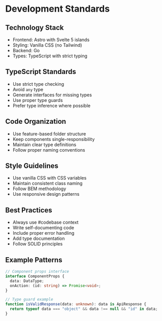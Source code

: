 # Development Standards

## Technology Stack

- Frontend: Astro with Svelte 5 islands
- Styling: Vanilla CSS (no Tailwind)
- Backend: Go
- Types: TypeScript with strict typing

## TypeScript Standards

- Use strict type checking
- Avoid `any` type
- Generate interfaces for missing types
- Use proper type guards
- Prefer type inference where possible

## Code Organization

- Use feature-based folder structure
- Keep components single-responsibility
- Maintain clear type definitions
- Follow proper naming conventions

## Style Guidelines

- Use vanilla CSS with CSS variables
- Maintain consistent class naming
- Follow BEM methodology
- Use responsive design patterns

## Best Practices

- Always use #codebase context
- Write self-documenting code
- Include proper error handling
- Add type documentation
- Follow SOLID principles

## Example Patterns

```typescript
// Component props interface
interface ComponentProps {
  data: DataType;
  onAction: (id: string) => Promise<void>;
}

// Type guard example
function isValidResponse(data: unknown): data is ApiResponse {
  return typeof data === "object" && data !== null && "id" in data;
}
```
